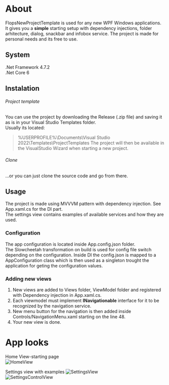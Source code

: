 ﻿# About

FlopsNewProjectTemplate is used for any new WPF Windows applications. It gives you a **simple** starting setup with dependency injections, folder arhitecture, dialog, snackbar and infobox service.
The project is made for personal needs and its free to use.

## System
.Net Framework 4.7.2 <br>
.Net Core 6

## Instalation

###### Project template
You can use the project by downloading the Release (.zip file) and saving it as is in your Visual Studio Templates folder.<br>
Usually its located:
>%USERPROFILE%\Documents\Visual Studio 2022\Templates\ProjectTemplates
The project will then be available in the VisualStudio Wizard when starting a new project.

###### Clone

...or you can just clone the source code and go from there.

## Usage 
The project is made using MVVVM pattern with dependency injection. See App.xaml.cs for the DI part.<br>
The settings view contains examples of available services and how they are used.

### Configuration
The app configuration is located inside App.config.json folder. <br>
The Slowcheetah transformation on build is used for config file switch depending on the configuration.
Inside DI the config.json is mapped to a AppConfiguration class which is then used as a singleton trought the application for geting the configuration values.

### Adding new views
1. New views are added to Views folder, ViewModel folder and registered with Dependency injection in App.xaml.cs. <br>
2. Each viewmodel must implement **INavigationable** interface for it to be recognized by the navigation service.<br>
3. New menu button for the navigation is then added inside Controls/NavigationMenu.xaml starting on the line 48.
4. Your new view is done.

# App looks

Home View-starting page <br>
![HomeView](https://github.com/FlipFlop17/FlopsNewProjectTemplate/tree/master/FlopsNewProjectTemplate/Assets/HomeView.png)

Settings view with examples
![SettingsView](https://github.com/FlipFlop17/FlopsNewProjectTemplate/tree/master/FlopsNewProjectTemplate/Assets/SettingsView.png) <br>
![SettingsControlView](https://github.com/FlipFlop17/FlopsNewProjectTemplate/tree/master/FlopsNewProjectTemplate/Assets/SettingsControls.png)


